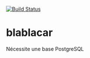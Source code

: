 [![Build Status](https://travis-ci.org/ANDRESebastien/blablacar.svg?branch=master)](https://travis-ci.org/ANDRESebastien/blablacar)

# blablacar
Nécessite une base PostgreSQL
